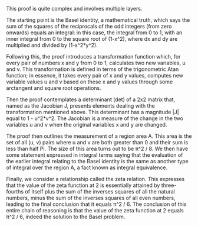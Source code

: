 This proof is quite complex and involves multiple layers. 

The starting point is the Basel identity, a mathematical truth, which says the sum of the squares of the reciprocals of the odd integers (from zero onwards) equals an integral: in this case, the integral from 0 to 1, with an inner integral from 0 to the square root of (1-x^2), where dx and dy are multiplied and divided by (1-x^2*y^2). 

Following this, the proof introduces a transformation function which, for every pair of numbers x and y from 0 to 1, calculates two new variables, u and v. This transformation is defined in terms of the trigonometric Atan function; in essence, it takes every pair of x and y values, computes new variable values u and v based on these x and y values through some arctangent and square root operations. 

Then the proof contemplates a determinant (det) of a 2x2 matrix that, named as the Jacobian J, presents elements dealing with the transformation mentioned above. This determinant has a magnitude |J| equal to 1 - u^2*v^2. The Jacobian is a measure of the change in the two variables u and v when the original variables x and y are changed.

The proof then outlines the measurement of a region area A. This area is the set of all (u, v) pairs where u and v are both greater than 0 and their sum is less than half Pi. The size of this area turns out to be π^2 / 8. We then have some statement expressed in integral terms saying that the evaluation of the earlier integral relating to the Basel identity is the same as another type of integral over the region A, a fact known as integral equivalence.

Finally, we consider a relationship called the zeta relation. This expresses that the value of the zeta function at 2 is essentially attained by three-fourths of itself plus the sum of the inverses squares of all the natural numbers, minus the sum of the inverses squares of all even numbers, leading to the final conclusion that it equals π^2 / 6. The conclusion of this entire chain of reasoning is that the value of the zeta function at 2 equals π^2 / 6, indeed the solution to the Basel problem.